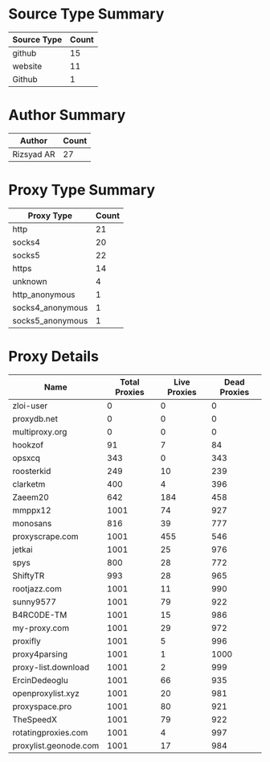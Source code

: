 # Source Type Summary

| Source Type | Count |
|-------------|-------|
| github | 15 |
| website | 11 |
| Github | 1 |


# Author Summary

| Author | Count |
|--------|-------|
| Rizsyad AR | 27 |


# Proxy Type Summary

| Proxy Type | Count |
|------------|-------|
| http | 21 |
| socks4 | 20 |
| socks5 | 22 |
| https | 14 |
| unknown | 4 |
| http_anonymous | 1 |
| socks4_anonymous | 1 |
| socks5_anonymous | 1 |


# Proxy Details

| Name | Total Proxies | Live Proxies | Dead Proxies |
|------|---------------|--------------|---------------|
| zloi-user | 0 | 0 | 0 |
| proxydb.net | 0 | 0 | 0 |
| multiproxy.org | 0 | 0 | 0 |
| hookzof | 91 | 7 | 84 |
| opsxcq | 343 | 0 | 343 |
| roosterkid | 249 | 10 | 239 |
| clarketm | 400 | 4 | 396 |
| Zaeem20 | 642 | 184 | 458 |
| mmppx12 | 1001 | 74 | 927 |
| monosans | 816 | 39 | 777 |
| proxyscrape.com | 1001 | 455 | 546 |
| jetkai | 1001 | 25 | 976 |
| spys | 800 | 28 | 772 |
| ShiftyTR | 993 | 28 | 965 |
| rootjazz.com | 1001 | 11 | 990 |
| sunny9577 | 1001 | 79 | 922 |
| B4RC0DE-TM | 1001 | 15 | 986 |
| my-proxy.com | 1001 | 29 | 972 |
| proxifly | 1001 | 5 | 996 |
| proxy4parsing | 1001 | 1 | 1000 |
| proxy-list.download | 1001 | 2 | 999 |
| ErcinDedeoglu | 1001 | 66 | 935 |
| openproxylist.xyz | 1001 | 20 | 981 |
| proxyspace.pro | 1001 | 80 | 921 |
| TheSpeedX | 1001 | 79 | 922 |
| rotatingproxies.com | 1001 | 4 | 997 |
| proxylist.geonode.com | 1001 | 17 | 984 |
